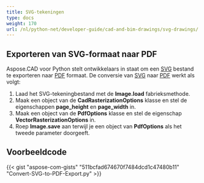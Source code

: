 ```yaml
---
title: SVG-tekeningen
type: docs
weight: 170
url: /nl/python-net/developer-guide/cad-and-bim-drawings/svg-drawings/
---
```


## **Exporteren van SVG-formaat naar PDF**

Aspose.CAD voor Python stelt ontwikkelaars in staat om een [SVG](https://docs.fileformat.com/page-description-language/svg/) bestand te exporteren naar [PDF](https://docs.fileformat.com/pdf/) formaat. De conversie van [SVG](https://docs.fileformat.com/page-description-language/svg/) naar [PDF](https://docs.fileformat.com/pdf/) werkt als volgt:

1. Laad het SVG-tekeningbestand met de **Image.load** fabrieksmethode.
2. Maak een object van de **CadRasterizationOptions** klasse en stel de eigenschappen **page_height** en **page_width** in.
3. Maak een object van de **PdfOptions** klasse en stel de eigenschap **VectorRasterizationOptions** in.
4. Roep **Image.save** aan terwijl je een object van **PdfOptions** als het tweede parameter doorgeeft.

## Voorbeeldcode

{{< gist "aspose-com-gists" "511bcfad674670f7484dcd1c47480b11" "Convert-SVG-to-PDF-Export.py" >}}
